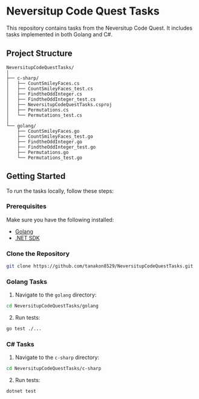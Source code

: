 
# Neversitup Code Quest Tasks

This repository contains tasks from the Neversitup Code Quest. It includes tasks implemented in both Golang and C#.

## Project Structure

```
NeversitupCodeQuestTasks/
│
├── c-sharp/
│   ├── CountSmileyFaces.cs
│   ├── CountSmileyFaces_test.cs
│   ├── FindtheOddInteger.cs
│   ├── FindtheOddInteger_test.cs
│   ├── NeversitupCodeQuestTasks.csproj
│   ├── Permutations.cs
│   └── Permutations_test.cs
│
└── golang/
    ├── CountSmileyFaces.go
    ├── CountSmileyFaces_test.go
    ├── FindtheOddInteger.go
    ├── FindtheOddInteger_test.go
    ├── Permutations.go
    └── Permutations_test.go
```

## Getting Started

To run the tasks locally, follow these steps:

### Prerequisites

Make sure you have the following installed:

- [Golang](https://golang.org/dl/)
- [.NET SDK](https://dotnet.microsoft.com/download)

### Clone the Repository

```bash
git clone https://github.com/tanakon8529/NeversitupCodeQuestTasks.git
```

### Golang Tasks

1. Navigate to the `golang` directory:

```bash
cd NeversitupCodeQuestTasks/golang
```

2. Run tests:

```bash
go test ./...
```

### C# Tasks

1. Navigate to the `c-sharp` directory:

```bash
cd NeversitupCodeQuestTasks/c-sharp
```

2. Run tests:

```bash
dotnet test
```